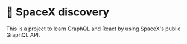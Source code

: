 # 🚀 SpaceX discovery
This is a project to learn GraphQL and React by using SpaceX's public GraphQL API.
